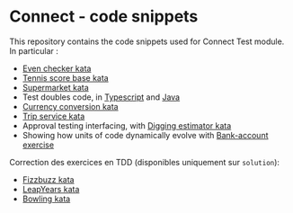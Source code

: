 # Connect - code snippets

This repository contains the code snippets used for Connect Test module. In particular :

- [Even checker kata](./php/src/EvenChecker/README.md)
- [Tennis score base kata](./ts/src/tennis-kata/README.md)
- [Supermarket kata](./ts/src/supermarket/README.md)
- Test doubles code, in [Typescript](./ts/src/doublures/README.md) and [Java](./java/src/main/java/test/doubles/README.md)
- [Currency conversion kata](./ts/src/currency-conversion/README.md)
- [Trip service kata](./ts/src/trip-service/README.md)
- Approval testing interfacing, with [Digging estimator kata](./ts/src/digging-estimator/README.md)
- Showing how units of code dynamically evolve with [Bank-account exercise](./ts/src/bank-account/README.md)

Correction des exercices en TDD (disponibles uniquement sur `solution`):

- [Fizzbuzz kata](./ts/src/fizzbuzz/README.md)
- [LeapYears kata](./ts/src/leap-years/README.md)
- [Bowling kata](./ts/src/bowling/README.md)
